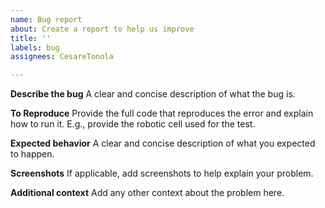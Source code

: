 ```yaml
---
name: Bug report
about: Create a report to help us improve
title: ''
labels: bug
assignees: CesareTonola

---
```


**Describe the bug**
A clear and concise description of what the bug is.

**To Reproduce**
Provide the full code that reproduces the error and explain how to run it. E.g., provide the robotic cell used for the test.

**Expected behavior**
A clear and concise description of what you expected to happen.

**Screenshots**
If applicable, add screenshots to help explain your problem.

**Additional context**
Add any other context about the problem here.
